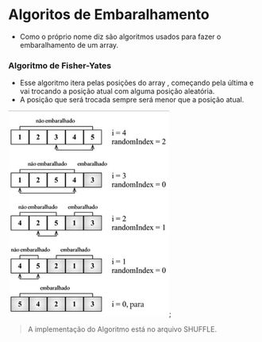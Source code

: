 # Algoritos de Embaralhamento

- Como o próprio nome diz são algoritmos usados para fazer o embaralhamento de um array.

### Algoritmo de Fisher-Yates

- Esse algoritmo itera pelas posições do array , começando pela última e vai trocando a posição atual com alguma posição aleatória.
- A posição que será trocada sempre será menor que a posição atual.

 ![algoritmo](./img/Embaralhamento.png);

> A implementação do Algoritmo está no arquivo SHUFFLE.